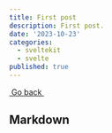 ```yaml
---
title: First post
description: First post.
date: '2023-10-23'
categories:
  - sveltekit
  - svelte
published: true
---
```


<script>
	import LL from '$lib/i18n/i18n-svelte';
</script>

<div class="flex w-full justify-around py-4">
	<a class="btn variant-filled px-3 py-3" href={$LL.link("/")} aria-label="Go back">
		<iconify-icon icon="mdi:arrow-left" height="28" width="28" />
		<span class="break">&nbspGo back&nbsp</span>
	</a>
</div>

## Markdown